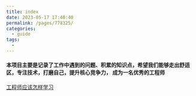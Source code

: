 ```yaml
---
title: index
date: 2023-05-17 17:40:40
permalink: /pages/778325/
categories:
  - guide
tags:
  - 
---
```


#### 本项目主要是记录了工作中遇到的问题、积累的知识点，希望我们能够走出舒适区，专注技术，打磨自己，提升核心竞争力， 成为一名优秀的工程师

[工程师应该怎样学习](https://xargin.com/how-to-learn/)
